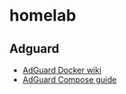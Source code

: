 # homelab

## Adguard

- [AdGuard Docker wiki](https://github.com/AdguardTeam/AdGuardHome/wiki/Docker)
- [AdGuard Compose guide](https://www.smarthomebeginner.com/adguard-home-docker-compose-guide/)
